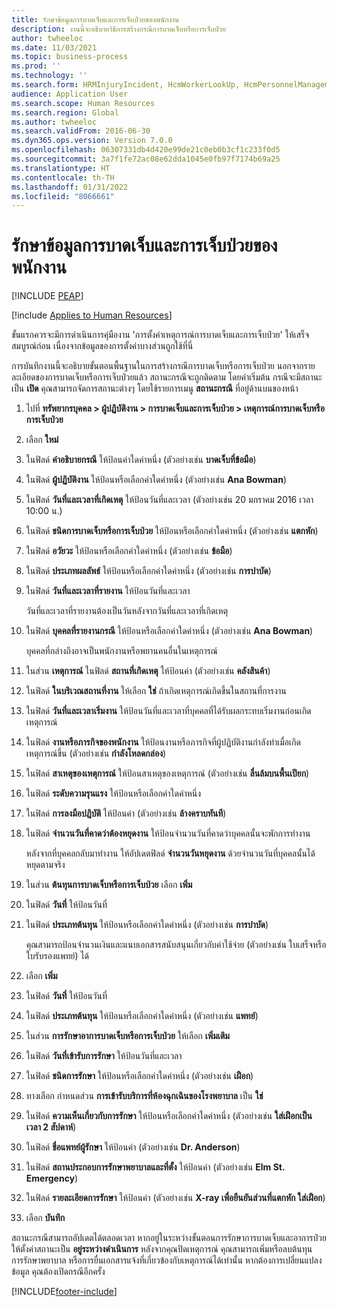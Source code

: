 ```yaml
---
title: รักษาข้อมูลการบาดเจ็บและการเจ็บป่วยของพนักงาน
description: งานนี้จะอธิบายวิธีการสร้างกรณีการบาดเจ็บหรือการเจ็บป่วย
author: twheeloc
ms.date: 11/03/2021
ms.topic: business-process
ms.prod: ''
ms.technology: ''
ms.search.form: HRMInjuryIncident, HcmWorkerLookUp, HcmPersonnelManagementWorkspace
audience: Application User
ms.search.scope: Human Resources
ms.search.region: Global
ms.author: twheeloc
ms.search.validFrom: 2016-06-30
ms.dyn365.ops.version: Version 7.0.0
ms.openlocfilehash: 06307331db4d420e99de21c0eb0b3cf1c233f0d5
ms.sourcegitcommit: 3a7f1fe72ac08e62dda1045e0fb97f7174b69a25
ms.translationtype: HT
ms.contentlocale: th-TH
ms.lasthandoff: 01/31/2022
ms.locfileid: "8066661"
---
```

# <a name="maintain-employee-injury-and-illness-information"></a>รักษาข้อมูลการบาดเจ็บและการเจ็บป่วยของพนักงาน


[!INCLUDE [PEAP](../includes/peap-1.md)]

[!include [Applies to Human Resources](../includes/applies-to-hr.md)]



ขั้นแรกควรจะมีการดำเนินการคุ่มืองาน 'การตั้งค่าเหตุการณ์การบาดเจ็บและการเจ็บป่วย' ให้เสร็จสมบูรณ์ก่อน เนื่องจากข้อมูลของการตั้งค่าบางส่วนถูกใช้ที่นี่  



การบันทึกงานนี้จะอธิบายขั้นตอนพื้นฐานในการสร้างกรณีการบาดเจ็บหรือการเจ็บป่วย  นอกจากรายละเอียดของการบาดเจ็บหรือการเจ็บป่วยแล้ว สถานะกรณีจะถูกติดตาม โดยค่าเริ่มต้น กรณีจะมีสถานะเป็น **เปิด** คุณสามารถจัดการสถานะต่างๆ โดยใช้รายการเมนู **สถานะกรณี** ที่อยู่ด้านบนของหน้า

1. ไปที่ **ทรัพยากรบุคคล \> ผู้ปฏิบัติงาน \> การบาดเจ็บและการเจ็บป่วย \> เหตุการณ์การบาดเจ็บหรือการเจ็บป่วย**
2. เลือก **ใหม่**
3. ในฟิลด์ **คำอธิบายกรณี** ให้ป้อนค่าใดค่าหนึ่ง (ตัวอย่างเช่น **บาดเจ็บที่ข้อมือ**)
4. ในฟิลด์ **ผู้ปฏิบัติงาน** ให้ป้อนหรือเลือกค่าใดค่าหนึ่ง (ตัวอย่างเช่น **Ana Bowman**)
5. ในฟิลด์ **วันที่และเวลาที่เกิดเหตุ** ให้ป้อนวันที่และเวลา (ตัวอย่างเช่น 20 มกราคม 2016 เวลา 10:00 น.)
6. ในฟิลด์ **ชนิดการบาดเจ็บหรือการเจ็บป่วย** ให้ป้อนหรือเลือกค่าใดค่าหนึ่ง (ตัวอย่างเช่น **แตกหัก**)
7. ในฟิลด์ **อวัยวะ** ให้ป้อนหรือเลือกค่าใดค่าหนึ่ง (ตัวอย่างเช่น **ข้อมือ**)
8. ในฟิลด์ **ประเภทผลลัพธ์** ให้ป้อนหรือเลือกค่าใดค่าหนึ่ง (ตัวอย่างเช่น **การบำบัด**)
9. ในฟิลด์ **วันที่และเวลาที่รายงาน** ให้ป้อนวันที่และเวลา

    วันที่และเวลาที่รายงานต้องเป็นวันหลังจากวันที่และเวลาที่เกิดเหตุ

10. ในฟิลด์ **บุคคลที่รายงานกรณี** ให้ป้อนหรือเลือกค่าใดค่าหนึ่ง (ตัวอย่างเช่น **Ana Bowman**)

    บุคคลที่กล่างถึงอาจเป็นพนักงานหรือพยานคนอื่นในเหตุการณ์ 

11. ในส่วน **เหตุการณ์** ในฟิลด์ **สถานที่เกิดเหตุ** ให้ป้อนค่า (ตัวอย่างเช่น **คลังสินค้า**)
12. ในฟิลด์ **ในบริเวณสถานที่งาน** ให้เลือก **ใช่** ถ้าเกิดเหตุการณ์เกิดขึ้นในสถานที่การงาน
13. ในฟิลด์ **วันที่และเวลาเริ่มงาน** ให้ป้อนวันที่และเวลาที่บุคคลที่ได้รับผลกระทบเริ่มงานก่อนเกิดเหตุการณ์
14. ในฟิลด์ **งานหรือภารกิจของพนักงาน** ให้ป้อนงานหรือภารกิจที่ผู้ปฏิบัติงานกำลังทำเมื่อเกิดเหตุการณ์ขึ้น (ตัวอย่างเช่น **กำลังโหลดกล่อง**) 
15. ในฟิลด์ **สาเหตุของเหตุการณ์** ให้ป้อนสาเหตุของเหตุการณ์ (ตัวอย่างเช่น **ลื่นล้มบนพื้นเปียก**)
16. ในฟิลด์ **ระดับความรุนแรง** ให้ป้อนหรือเลือกค่าใดค่าหนึ่ง
17. ในฟิลด์ **การลงมือปฎิบัติ** ให้ป้อนค่า (ตัวอย่างเช่น **ล้างคราบทันที**)
18. ในฟิลด์ **จํานวนวันที่คาดว่าต้องหยุดงาน** ให้ป้อนจํานวนวันที่คาดว่าบุคคลนั้นจะพักการทำงาน

    หลังจากที่บุคคลกลับมาทำงาน ให้อัปเดตฟิลด์ **จำนวนวันหยุดงาน** ด้วยจำนวนวันที่บุคคลนั้นได้หยุดตามจริง

19. ในส่วน **ต้นทุนการบาดเจ็บหรือการเจ็บป่วย** เลือก **เพิ่ม**
20. ในฟิลด์ **วันที่** ให้ป้อนวันที่
21. ในฟิลด์ **ประเภทต้นทุน** ให้ป้อนหรือเลือกค่าใดค่าหนึ่ง (ตัวอย่างเช่น **การบำบัด**)

    คุณสามารถป้อนจำนวนเงินและแนบเอกสารสนับสนุนเกี่ยวกับค่าใช้จ่าย (ตัวอย่างเช่น ใบเสร็จหรือใบรับรองแพทย์) ได้

22. เลือก **เพิ่ม**
23. ในฟิลด์ **วันที่** ให้ป้อนวันที่
24. ในฟิลด์ **ประเภทต้นทุน** ให้ป้อนหรือเลือกค่าใดค่าหนึ่ง (ตัวอย่างเช่น **แพทย์**)
25. ในส่วน **การรักษาอาการบาดเจ็บหรือการเจ็บป่วย** ให้เลือก **เพิ่มเติม**
26. ในฟิลด์ **วันที่เข้ารับการรักษา** ให้ป้อนวันที่และเวลา
27. ในฟิลด์ **ชนิดการรักษา** ให้ป้อนหรือเลือกค่าใดค่าหนึ่ง (ตัวอย่างเช่น **เฝือก**)
28. ทางเลือก กำหนดส่วน **การเข้ารับบริการที่ห้องฉุกเฉินของโรงพยาบาล** เป็น **ใช่**
29. ในฟิลด์ **ความเห็นเกี่ยวกับการรักษา** ให้ป้อนหรือเลือกค่าใดค่าหนึ่ง (ตัวอย่างเช่น **ใส่เฝือกเป็นเวลา 2 สัปดาห์**)
30. ในฟิลด์ **ชื่อแพทย์ผู้รักษา** ให้ป้อนค่า (ตัวอย่างเช่น **Dr. Anderson**)
31. ในฟิลด์ **สถานประกอบการรักษาพยาบาลและที่ตั้ง** ให้ป้อนค่า (ตัวอย่างเช่น **Elm St. Emergency**)
32. ในฟิลด์ **รายละเอียดการรักษา** ให้ป้อนค่า (ตัวอย่างเช่น **X-ray เพื่อยืนยันส่วนที่แตกหัก ใส่เฝือก**)
33. เลือก **บันทึก**

สถานะกรณีสามารถอัปเดตได้ตลอดเวลา หากอยู่ในระหว่างขั้นตอนการรักษาการบาดเจ็บและอาการป่วย ให้ตั้งค่าสถานะเป็น **อยู่ระหว่างดำเนินการ** หลังจากคุณปิดเหตุการณ์ คุณสามารถเพิ่มหรือลบต้นทุน การรักษาพยาบาล หรือการยื่นเอกสารแจ้งที่เกี่ยวข้องกับเหตุการณ์ได้เท่านั้น  หากต้องการเปลี่ยนแปลงข้อมูล คุณต้องเปิดกรณีอีกครั้ง

[!INCLUDE[footer-include](../includes/footer-banner.md)]
